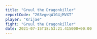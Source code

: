```yaml
---
title: "Gruul the Dragonkiller"
reportCode: "263vgwqW1G4jMVXT"
player: "Krijae"
fight: "Gruul the Dragonkiller"
date: 2021-07-15T18:53:21.415000+00:00
---
```

